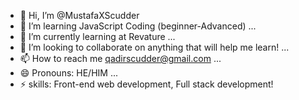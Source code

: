 - 👋 Hi, I’m @MustafaXScudder
- 👀 I’m learning JavaScript Coding (beginner-Advanced) ...
- 🌱 I’m currently learning at Revature ...
- 💞️ I’m looking to collaborate on anything that will help me learn! ...
- 📫 How to reach me qadirscudder@gmail.com  ...
- 😄 Pronouns: HE/HIM ...
- ⚡ skills: Front-end web development, Full stack development!

<!---
MustafaXScudder/MustafaXScudder is a ✨ special ✨ repository because its `README.md` (this file) appears on your GitHub profile.
You can click the Preview link to take a look at your changes.
--->
